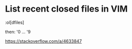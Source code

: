 # List recent closed files in VIM

:ol[dfiles]

then: '0 ... '9

https://stackoverflow.com/a/4633847
